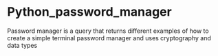 # Python_password_manager
  Password manager is a query that returns different examples of how to create a simple terminal password manager and uses cryptography and data types
